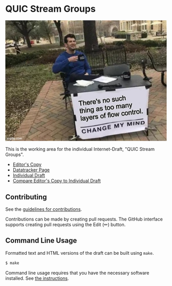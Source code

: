 # QUIC Stream Groups

<img src="nosuchthing.jpeg">

This is the working area for the individual Internet-Draft, "QUIC Stream Groups".

* [Editor's Copy](https://marten-seemann.github.io/draft-seemann-quic-stream-groups/#go.draft-seemann-quic-stream-groups.html)
* [Datatracker Page](https://datatracker.ietf.org/doc/draft-seemann-quic-stream-groups)
* [Individual Draft](https://datatracker.ietf.org/doc/html/draft-seemann-quic-stream-groups)
* [Compare Editor's Copy to Individual Draft](https://marten-seemann.github.io/draft-seemann-quic-stream-groups/#go.draft-seemann-quic-stream-groups.diff)


## Contributing

See the
[guidelines for contributions](https://github.com/marten-seemann/draft-seemann-quic-stream-groups/blob/main/CONTRIBUTING.md).

Contributions can be made by creating pull requests.
The GitHub interface supports creating pull requests using the Edit (✏) button.


## Command Line Usage

Formatted text and HTML versions of the draft can be built using `make`.

```sh
$ make
```

Command line usage requires that you have the necessary software installed.  See
[the instructions](https://github.com/martinthomson/i-d-template/blob/main/doc/SETUP.md).

